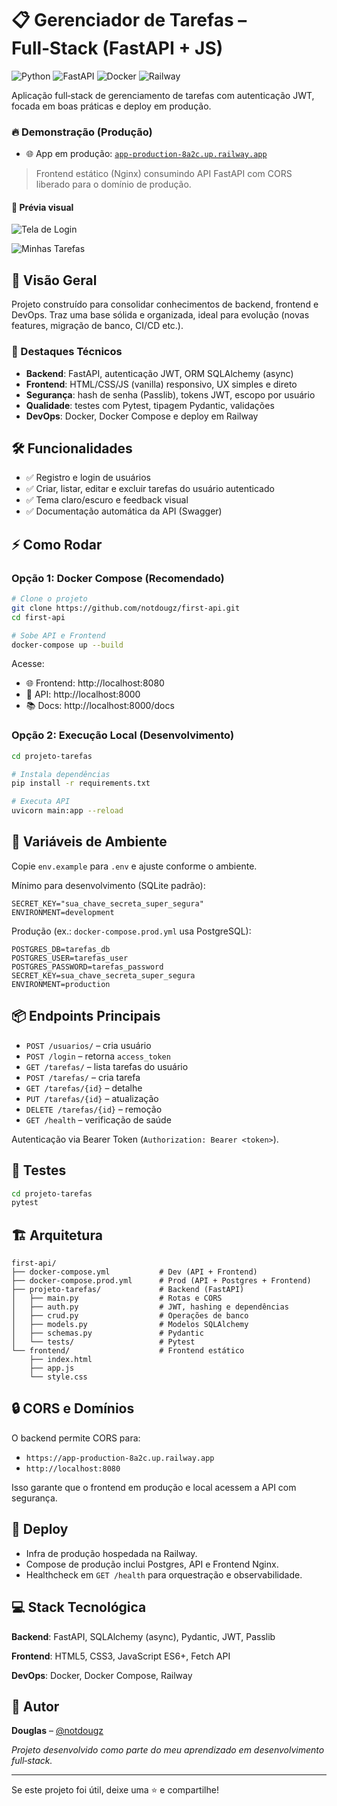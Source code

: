 # 📋 Gerenciador de Tarefas – Full‑Stack (FastAPI + JS)

![Python](https://img.shields.io/badge/Python-3.11-blue?style=flat-square&logo=python)
![FastAPI](https://img.shields.io/badge/FastAPI-Latest-green?style=flat-square&logo=fastapi)
![Docker](https://img.shields.io/badge/Docker-Containerized-blue?style=flat-square&logo=docker)
![Railway](https://img.shields.io/badge/Deploy-Railway-purple?style=flat-square)

Aplicação full‑stack de gerenciamento de tarefas com autenticação JWT, focada em boas práticas e deploy em produção.

### 🔥 Demonstração (Produção)

- 🌐 App em produção: [`app-production-8a2c.up.railway.app`](https://app-production-8a2c.up.railway.app/)

> Frontend estático (Nginx) consumindo API FastAPI com CORS liberado para o domínio de produção.

#### 👀 Prévia visual

![Tela de Login](login.png)

![Minhas Tarefas](tarefas.png)

## 🎯 Visão Geral

Projeto construído para consolidar conhecimentos de backend, frontend e DevOps. Traz uma base sólida e organizada, ideal para evolução (novas features, migração de banco, CI/CD etc.).

### 🚀 Destaques Técnicos

- **Backend**: FastAPI, autenticação JWT, ORM SQLAlchemy (async)
- **Frontend**: HTML/CSS/JS (vanilla) responsivo, UX simples e direto
- **Segurança**: hash de senha (Passlib), tokens JWT, escopo por usuário
- **Qualidade**: testes com Pytest, tipagem Pydantic, validações
- **DevOps**: Docker, Docker Compose e deploy em Railway

## 🛠️ Funcionalidades

- ✅ Registro e login de usuários
- ✅ Criar, listar, editar e excluir tarefas do usuário autenticado
- ✅ Tema claro/escuro e feedback visual
- ✅ Documentação automática da API (Swagger)

## ⚡ Como Rodar

### Opção 1: Docker Compose (Recomendado)

```bash
# Clone o projeto
git clone https://github.com/notdougz/first-api.git
cd first-api

# Sobe API e Frontend
docker-compose up --build
```

Acesse:

- 🌐 Frontend: http://localhost:8080
- 🔧 API: http://localhost:8000
- 📚 Docs: http://localhost:8000/docs

### Opção 2: Execução Local (Desenvolvimento)

```bash
cd projeto-tarefas

# Instala dependências
pip install -r requirements.txt

# Executa API
uvicorn main:app --reload
```

## 🔑 Variáveis de Ambiente

Copie `env.example` para `.env` e ajuste conforme o ambiente.

Mínimo para desenvolvimento (SQLite padrão):

```
SECRET_KEY="sua_chave_secreta_super_segura"
ENVIRONMENT=development
```

Produção (ex.: `docker-compose.prod.yml` usa PostgreSQL):

```
POSTGRES_DB=tarefas_db
POSTGRES_USER=tarefas_user
POSTGRES_PASSWORD=tarefas_password
SECRET_KEY=sua_chave_secreta_super_segura
ENVIRONMENT=production
```

## 📦 Endpoints Principais

- `POST /usuarios/` – cria usuário
- `POST /login` – retorna `access_token`
- `GET /tarefas/` – lista tarefas do usuário
- `POST /tarefas/` – cria tarefa
- `GET /tarefas/{id}` – detalhe
- `PUT /tarefas/{id}` – atualização
- `DELETE /tarefas/{id}` – remoção
- `GET /health` – verificação de saúde

Autenticação via Bearer Token (`Authorization: Bearer <token>`).

## 🧪 Testes

```bash
cd projeto-tarefas
pytest
```

## 🏗️ Arquitetura

```
first-api/
├── docker-compose.yml           # Dev (API + Frontend)
├── docker-compose.prod.yml      # Prod (API + Postgres + Frontend)
├── projeto-tarefas/             # Backend (FastAPI)
│   ├── main.py                  # Rotas e CORS
│   ├── auth.py                  # JWT, hashing e dependências
│   ├── crud.py                  # Operações de banco
│   ├── models.py                # Modelos SQLAlchemy
│   ├── schemas.py               # Pydantic
│   └── tests/                   # Pytest
└── frontend/                    # Frontend estático
    ├── index.html
    ├── app.js
    └── style.css
```

## 🔒 CORS e Domínios

O backend permite CORS para:

- `https://app-production-8a2c.up.railway.app`
- `http://localhost:8080`

Isso garante que o frontend em produção e local acessem a API com segurança.

## 🚀 Deploy

- Infra de produção hospedada na Railway.
- Compose de produção inclui Postgres, API e Frontend Nginx.
- Healthcheck em `GET /health` para orquestração e observabilidade.

## 💻 Stack Tecnológica

**Backend**: FastAPI, SQLAlchemy (async), Pydantic, JWT, Passlib

**Frontend**: HTML5, CSS3, JavaScript ES6+, Fetch API

**DevOps**: Docker, Docker Compose, Railway

## 👤 Autor

**Douglas** – [@notdougz](https://github.com/notdougz)

_Projeto desenvolvido como parte do meu aprendizado em desenvolvimento full‑stack._

---

Se este projeto foi útil, deixe uma ⭐ e compartilhe!
